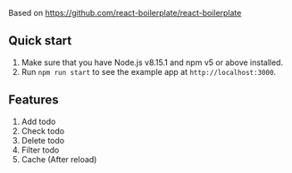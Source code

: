 Based on https://github.com/react-boilerplate/react-boilerplate

## Quick start

1.  Make sure that you have Node.js v8.15.1 and npm v5 or above installed.
2.  Run `npm run start` to see the example app at `http://localhost:3000`.


## Features
1. Add todo
2. Check todo
3. Delete todo
4. Filter todo
5. Cache (After reload)
